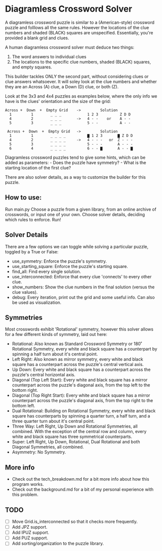 # Diagramless Crossword Solver

A diagramless crossword puzzle is similar to a (American-style) crossword puzzle and folllows all the same rules. However the locations of the clue numbers and shaded (BLACK) squares are unspecified. Essentially, you're provided a blank grid and clues.

A human diagramless crossword solver must deduce two things:
1. The word answers to individual clues
2. The locations to the specific clue numbers, shaded (BLACK) squares, and empty squares.

This builder tackles ONLY the second part, without considering clues or clue answers whatsoever. It will soley look at the clue numbers and whether they are an Across (A) clue, a Down (D) clue, or both (Z).

Look at the 3x3 and 4x4 puzzles as examples below, where the only info we have is the clues' orientation and the size of the grid:

~~~
Across +  Down  +  Empty Grid    ->         Solution
  1         1        _ _ _            1 2 3          Z D D
  4         2        _ _ _       ->   4 - -    or    A - -
  5         3        _ _ _            5 - -          A - -
~~~

~~~
 Across +  Down  +  Empty Grid   ->         Solution
  1         1        _ _ _ _          ▇ 1 2 3       ▇ Z D D
  4         2        _ _ _ _     ->   4 - - -   or  Z - - -
  5         3        _ _ _ _          5 - - -       A - - -
  6         4        _ _ _ _          6 - - ▇       A - - ▇
~~~

Diagramless crossword puzzles tend to give some hints, which can be added as parameters:
    - Does the puzzle have symmetry?
    - What is the starting location of the first clue?

There are also solver details, as a way to customize the builder for this puzzle.

## How to use:

Run main.py
Choose a puzzle from a given library, from an online archive of crosswords, or input one of your own.
Choose solver details, deciding which rules to enforce.
Run!

## Solver Details
There are a few options we can toggle while solving a particular puzzle, toggled by a True or False:
- use_symmetry:         Enforce the puzzle's symmetry.
- use_starting_square:  Enforce the puzzle's starting square.
- find_all:             Find every single solution.
- use_interconnected:   Enforce that every clue 'connects' to every other clue.
- show_numbers:         Show the clue numbers in the final solution (versus the clue values).
- debug:                Every iteration, print out the grid and some useful info. Can also be used as visualization.

## Symmetries
Most crosswords exhibit 'Rotational' symmetry, however this solver allows for a few different kinds of symmetry, laid out here:
- Rotational: Also known as Standard Crossword Symmetry or 180˚ Rotational Symmetry, every white and black square has a counterpart by spinning a half turn about it's central point.
- Left Right: Also known as mirror symmetry, every white and black square has a counterpart across the puzzle's central vertical axis.
- Up Down: Every white and black square has a counterpart across the puzzle's central horizontal axis.
- Diagonal (Top Left Start): Every white and black square has a mirror counterpart across the puzzle's diagonal axis, from the top left to the bottom right.
- Diagonal (Top Right Start): Every white and black square has a mirror counterpart across the puzzle's diagonal axis, from the top right to the bottom left.
- Dual Rotational: Building on Rotational Symmetry, every white and black square has counterparts by spinning a quarter turn, a half turn, and a three quarter turn about it's central point.
- Three Way: Left Right, Up Down and Rotational Symmetries, all combined. With the exception of the central row and column, every white and black square has three symmetrical counterparts.
- Super: Left Right, Up Down, Rotational, Dual Rotational and both Diagonal Symmetries, all combined.
- Asymmetry: No Symmetry.

## More info
- Check out the tech_breakdown.md for a bit more info about how this program works.
- Check out the background.md for a bit of my personal experience with this problem.

## TODO
- [ ] Move Grid.is_interconnected so that it checks more frequently.
- [ ] Add JPZ support.
- [ ] Add IPUZ support.
- [ ] Add PUZ support.
- [ ] Add sorting/organization to the puzzle library.

